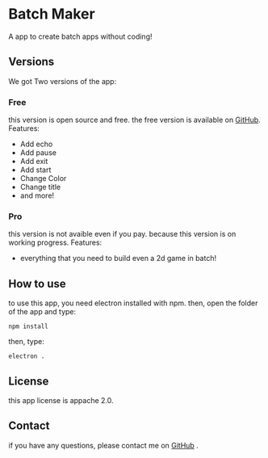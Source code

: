 # Batch Maker
A app to create batch apps without coding!
## Versions
We got Two versions of the app:
### Free
this version is open source and free.
the free version is available on [GitHub](https://github.com/ghalbeyou/batch-maker).
Features:
- Add echo
- Add pause
- Add exit
- Add start
- Change Color
- Change title
- and more!
### Pro
this version is not avaible even if you pay. because this version is on working progress.
Features:
- everything that you need to build even a 2d game in batch!
## How to use
to use this app, you need electron installed with npm. then, open the folder of the app and type:
```
npm install
```
then, type:
```
electron .
```
## License
this app license is appache 2.0.
## Contact
if you have any questions, please contact me on [GitHub](https://github.com/ghalbeyou) .
